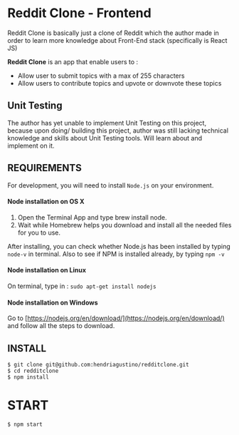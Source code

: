 # Reddit Clone - Frontend

Reddit Clone is basically just a clone of Reddit which the author made in order to learn more knowledge about Front-End stack (specifically is React JS) 

**Reddit Clone** is an app that enable users to :
- Allow user to submit topics with a max of 255 characters
- Allow users to contribute topics and upvote or downvote these topics

## Unit Testing
The author has yet unable to implement Unit Testing on this project, because upon doing/ building this project, author was still lacking technical knowledge and skills about Unit Testing tools. Will learn about and implement on it.

## REQUIREMENTS

For development, you will need to install `Node.js` on your environment.

#### Node installation on OS X

1. Open the Terminal App and type brew install node.
2. Wait while Homebrew helps you download and install all the needed files for you to use.

After installing, you can check whether Node.js has been installed by typing `node-v` in terminal. Also to see if NPM is installed already, by typing `npm -v`

#### Node installation on Linux

On terminal, type in : 
`sudo apt-get install nodejs`

#### Node installation on Windows 

Go to [https://nodejs.org/en/download/](https://nodejs.org/en/download/) and follow all the steps to download.

## INSTALL

`$ git clone git@github.com:hendriagustino/redditclone.git` <br>
`$ cd redditclone` <br>
`$ npm install`

# START 

`$ npm start`
